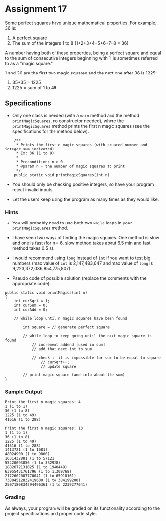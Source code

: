 # Assignment 17

Some perfect squares have unique mathematical properties. For example, 36 is:

1. A perfect square 
2. The sum of the integers 1 to 8 (1+2+3+4+5+6+7+8 = 36)

A number having both of these properties, being a perfect square and equal to the sum of consecutive integers beginning with 1, is sometimes referred to as a "magic square."

1 and 36 are the first two magic squares and the next one after 36 is 1225:

1. 35\*35 = 1225
2. 1225 = sum of 1 to 49

## Specifications

* Only one class is needed (with a `main` method and the method `printMagicSquares`, no constructor needed), where the `printMagicSquares` method prints the first n magic squares (see the specifications for the method below).

```
    /** 
     * Prints the first n magic squares (with squared number and integer sum indicated).
     * Ex: 36 (1 to 8)
     *
     * Precondition: n > 0
     * @param n - the number of magic squares to print
     */
    public static void printMagicSquares(int n)
```

* You should only be checking positive integers, so have your program reject invalid inputs.

* Let the users keep using the program as many times as they would like.

### Hints

* You will probably need to use both two `while` loops in your `printMagicSquares` method.

* I have seen two ways of finding the magic squares. One method is slow and one is fast (for n = 6, slow method takes about 6.5 min and fast method takes 0.5 s).

* I would recommend using `long` instead of `int` if you want to test big numbers (max value of `int` is 2,147,483,647 and max value of `long` is 9,223,372,036,854,775,807).

* Pseudo code of possible solution (replace the comments with the appropriate code):

```
public static void printMagics(int n)
{
    int curSqrt = 1;
    int curSum = 0;
    int curAdd = 0;
        
    // while loop until n magic squares have been found
            
        int square = // generate perfect square
            
        // while loop to keep going until the next magic square is found
            // increment addend [used in sum]
            // add that next int to sum
                
            // check if it is impossible for sum to be equal to square
                // curSqrt++;
                // update square
        
        // print magic square (and info about the sum)
}
```

### Sample Output

```
Print the first n magic squares: 4
1 (1 to 1)
36 (1 to 8)
1225 (1 to 49)
41616 (1 to 288)
```

```
Print the first n magic squares: 13
1 (1 to 1)
36 (1 to 8)
1225 (1 to 49)
41616 (1 to 288)
1413721 (1 to 1681)
48024900 (1 to 9800)
1631432881 (1 to 57121)
55420693056 (1 to 332928)
1882672131025 (1 to 1940449)
63955431761796 (1 to 11309768)
2172602007770041 (1 to 65918161)
73804512832419600 (1 to 384199200)
2507180834294496361 (1 to 2239277041)
```

### Grading

As always, your program will be graded on its functionality according to the project specifications and proper code style.

